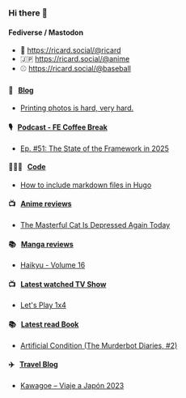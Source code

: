 ### Hi there 👋

#### Fediverse / Mastodon

- 🐘 https://ricard.social/@ricard
- 🇯🇵 https://ricard.social/@anime
- ⚾️ https://ricard.social/@baseball

#### 📝 &nbsp;&nbsp;[Blog](https://ricard.blog)

- [Printing photos is hard, very hard.](https://ricard.blog/rant/printing-photos-is-hard-very-hard/)

#### 🎙 &nbsp;&nbsp;[Podcast - FE Coffee Break](https://frontend.coffee)

- [Ep. #51: The State of the Framework in 2025](https://share.transistor.fm/s/c8c83bae)

#### 👨🏻‍💻 &nbsp;&nbsp;[Code](https://ricard.dev)

- [How to include markdown files in Hugo](https://ricard.dev/how-to-include-markdown-files-in-hugo/)

#### 📺 &nbsp;&nbsp;[Anime reviews](https://anime.ricard.blog)

- [The Masterful Cat Is Depressed Again Today](https://anime.ricard.blog/reviews/the-masterful-cat-is-depressed-again-today/)

#### 📚 &nbsp;&nbsp;[Manga reviews](https://anime.ricard.blog)

- [Haikyu - Volume 16](https://manga.ricard.blog/reviews/haikyuu/volume/16/)

#### 📺 &nbsp;&nbsp;[Latest watched TV Show](https://quicoto.github.io/reviews/tv-shows)

- [Let&#39;s Play 1x4](https://quicoto.github.io/reviews/tv-shows/let-s-play/1x4)

#### 📚 &nbsp;&nbsp;[Latest read Book](https://ricard.blog/books/)

- [Artificial Condition (The Murderbot Diaries, #2)](https://www.goodreads.com/review/show/3206567106?utm_medium=api&amp;utm_source=rss)

#### ✈️ &nbsp;&nbsp;[Travel Blog](https://www.quicoto.com/)

- [Kawagoe – Viaje a Japón 2023](https://www.quicoto.com/kawagoe-viaje-a-japon-2023/)
